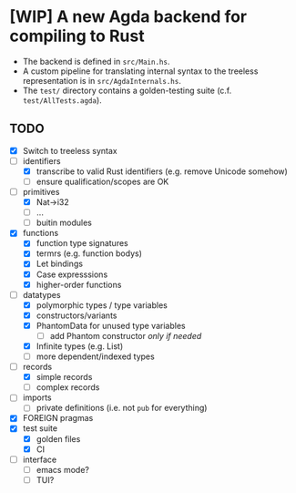 # [WIP] A new Agda backend for compiling to Rust

- The backend is defined in `src/Main.hs`.
- A custom pipeline for translating internal syntax to the treeless representation is in `src/AgdaInternals.hs`.
- The `test/` directory contains a golden-testing suite (c.f. `test/AllTests.agda`).

## TODO

- [x] Switch to treeless syntax
- [ ] identifiers
  + [x] transcribe to valid Rust identifiers (e.g. remove Unicode somehow)
  + [ ] ensure qualification/scopes are OK
- [ ] primitives
  + [x] Nat->i32
  + [ ] ...
  + [ ] buitin modules
- [x] functions
  + [x] function type signatures
  + [x] termrs (e.g. function bodys)
  + [x] Let bindings
  + [x] Case expresssions
  + [x] higher-order functions
- [ ] datatypes
  + [x] polymorphic types / type variables
  + [x] constructors/variants
  + [x] PhantomData for unused type variables
    * [ ] add Phantom constructor *only if needed*
  + [x] Infinite types (e.g. List)
  + [ ] more dependent/indexed types
- [ ] records
  + [x] simple records
  + [ ] complex records
- [ ] imports
  + [ ] private definitions (i.e. not `pub` for everything)
- [x] FOREIGN pragmas
- [x] test suite
  + [x] golden files
  + [x] CI
- [ ] interface
  + [ ] emacs mode?
  + [ ] TUI?
